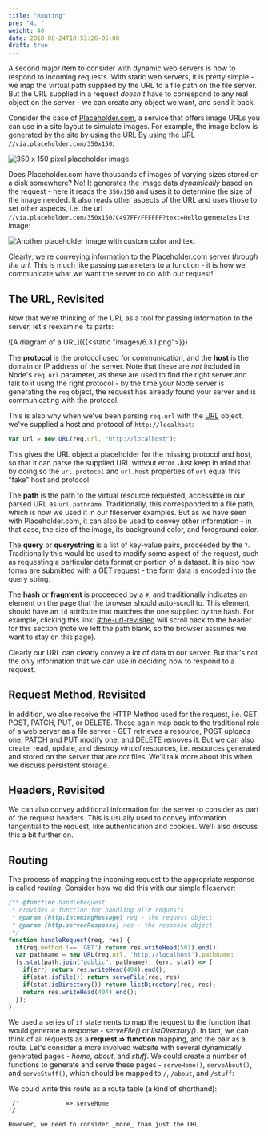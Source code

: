 ```yaml
---
title: "Routing"
pre: "4. "
weight: 40
date: 2018-08-24T10:53:26-05:00
draft: true
---
```


A second major item to consider with dynamic web servers is how to respond to incoming requests.  With static web servers, it is pretty simple - we map the virtual path supplied by the URL to a file path on the file server.  But the URL supplied in a request _doesn't_ have to correspond to any real object on the server - we can create any object we want, and send it back.

Consider the case of [Placeholder.com](https://placeholder.com/), a service that offers image URLs you can use in a site layout to simulate images.  For example, the image below is generated by the site by using the URL By using the URL `//via.placeholder.com/350x150`:

![350 x 150 pixel placeholder image](//via.placeholder.com/350x150)

Does Placeholder.com have thousands of images of varying sizes stored on a disk somewhere?  No!  It generates the image data _dynamically_ based on the request - here it reads the `350x150` and uses it to determine the size of the image needed.  It also reads other aspects of the URL and uses those to set other aspects, i.e. the url `//via.placeholder.com/350x150/C497FF/FFFFFF?text=Hello` generates the image:

![Another placeholder image with custom color and text](//via.placeholder.com/350x150/C497FF/FFFFFF?text=Hello) 

Clearly, we're conveying information to the Placeholder.com server _through the url_.  This is much like passing parameters to a function - it is how we communicate what we want the server to do with our request!

## The URL, Revisited

Now that we're thinking of the URL as a tool for passing information to the server, let's reexamine its parts:

![A diagram of a URL]({{<static "images/6.3.1.png">}})

The **protocol** is the protocol used for communication, and the **host** is the domain or IP address of the server.  Note that these are _not_ included in Node's `req.url` parameter, as these are used to find the right server and talk to it using the right protocol - by the time your Node server is generating the `req` object, the request has already found your server and is communicating with the protocol.  

This is also why when we've been parsing `req.url` with the [URL]() object, we've supplied a host and protocol of `http://localhost`:

```js
var url = new URL(req.url, "http://localhost");
```

This gives the URL object a placeholder for the missing protocol and host, so that it can parse the supplied URL without error.  Just keep in mind that by doing so the `url.protocol` and `url.host` properties of `url` equal this "fake" host and protocol.

The **path** is the path to the virtual resource requested, accessible in our parsed URL as `url.pathname`.  Traditionally, this corresponded to a file path, which is how we used it in our fileserver examples.  But as we have seen with Placeholder.com, it can also be used to convey other information - in that case, the size of the image, its background color, and foreground color.

The **query** or **querystring** is a list of key-value pairs, proceeded by the `?`.  Traditionally this would be used to modify some aspect of the request, such as requesting a particular data format or portion of a dataset.  It is also how forms are submitted with a GET request - the form data is encoded into the query string.

The **hash** or **fragment** is proceeded by a `#`, and traditionally indicates an element on the page that the browser should auto-scroll to.  This element should have an `id` attribute that matches the one supplied by the hash.  For example, clicking this link: [#the-url-revisited](#the-url-revisited) will scroll back to the header for this section (note we left the path blank, so the browser assumes we want to stay on this page).

Clearly our URL can clearly convey a lot of data to our server. But that's not the only information that we can use in deciding how to respond to a request.

## Request Method, Revisited

In addition, we also receive the HTTP Method used for the request, i.e. GET, POST, PATCH, PUT, or DELETE. These again map back to the traditional role of a web server as a file server - GET retrieves a resource, POST uploads one, PATCH and PUT modify one, and DELETE removes it. But we can also create, read, update, and destroy _virtual_ resources, i.e. resources generated and stored on the server that are _not_ files.  We'll talk more about this when we discuss persistent storage.

## Headers, Revisited 

We can also convey additional information for the server to consider as part of the request headers.  This is usually used to convey information tangential to the request, like authentication and cookies.  We'll also discuss this a bit further on.

## Routing

The process of mapping the incoming request to the appropriate response is called _routing_.  Consider how we did this with our simple fileserver:

```js
/** @function handleRequest
 * Provides a function for handling HTTP requests 
 * @param {http.incomingMessage} req - the request object
 * @param {http.serverResponse} res - the response object
 */
function handleRequest(req, res) {
  if(req.method !== 'GET') return res.writeHead(501).end();
  var pathname = new URL(req.url, 'http://localhost').pathname;    
  fs.stat(path.join("public", pathname), (err, stat) => {
    if(err) return res.writeHead(404).end();
    if(stat.isFile()) return serveFile(req, res);
    if(stat.isDirectory()) return listDirectory(req, res);
    return res.writeHead(404).end();
  });
}
```

We used a series of `if` statements to map the request to the function that would generate a response - _serveFile()_ or _listDirectory()_.  In fact, we can think of all requests as a **request => function** mapping, and the pair as a route.  Let's consider a more involved website with several dynamically generated pages - _home_, _about_, and _stuff_.  We could create a number of functions to generate and serve these pages - `serveHome()`, `serveAbout()`, and `serveStuff()`, which should be mapped to `/`, `/about`, and `/stuff`:

We could write this route as a route table (a kind of shorthand):

```
'/'             => serveHome
'/

However, we need to consider _more_ than just the URL
